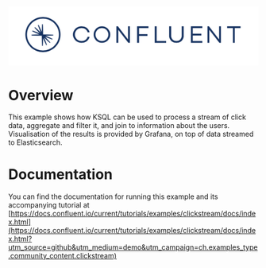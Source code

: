 ![image](../images/confluent-logo-300-2.png)

# Overview

This example shows how KSQL can be used to process a stream of click data, aggregate and filter it, and join to information about the users.
Visualisation of the results is provided by Grafana, on top of data streamed to Elasticsearch. 

# Documentation

You can find the documentation for running this example and its accompanying tutorial at [https://docs.confluent.io/current/tutorials/examples/clickstream/docs/index.html](https://docs.confluent.io/current/tutorials/examples/clickstream/docs/index.html?utm_source=github&utm_medium=demo&utm_campaign=ch.examples_type.community_content.clickstream)
